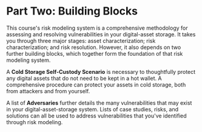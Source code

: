 # Part Two: Building Blocks #
This course's risk modeling system is a comprehensive methodology for assessing and resolving vulnerabilities in your digital-asset storage. It takes you through three major stages: asset characterization; risk characterization; and risk resolution. However, it also depends on two further building blocks, which together form the foundation of that risk modeling system.

A **Cold Storage Self-Custody Scenario** is necessary to thoughtfully protect any digital assets that do not need to be kept in a hot wallet. A comprehensive procedure can protect your assets in cold storage, both from attackers and from yourself.

A list of **Adversaries** further details the many vulnerabilities that may exist in your digital-asset-storage system. Lists of case studies, risks, and solutions can all be used to address vulnerabilities that you've identified through risk modeling.
